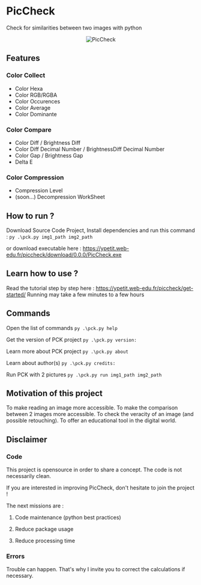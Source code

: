 # PicCheck
Check for similarities between two images with python

<p align="center">
  <img src="https://ypetit.web-edu.fr/wp-content/uploads/2022/02/picCheck_cover.png" title="PicCheck">
</p>

## Features

### Color Collect
- Color Hexa
- Color RGB/RGBA
- Color Occurences
- Color Average
- Color Dominante
### Color Compare
- Color Diff / Brightness Diff
- Color Diff Decimal Number / BrightnessDiff Decimal Number
- Color Gap / Brightness Gap
- Delta E
### Color Compression
- Compression Level
- (soon...) Decompression WorkSheet


## How to run ?
Download Source Code Project, Install dependencies and run this command :
`py .\pck.py img1_path img2_path`

or download executable here :
https://ypetit.web-edu.fr/piccheck/download/0.0.0/PicCheck.exe


## Learn how to use ?
Read the tutorial step by step here : https://ypetit.web-edu.fr/piccheck/get-started/
Running may take a few minutes to a few hours

## Commands
Open the list of commands
`py .\pck.py help`

Get the version of PCK project
`py .\pck.py version:`

Learn more about PCK project
`py .\pck.py about`
    
Learn about author(s)
`py .\pck.py credits:`

Run PCK with 2 pictures
`py .\pck.py run img1_path img2_path`


## Motivation of this project

To make reading an image more accessible. 
To make the comparison between 2 images more accessible.
To check the veracity of an image (and possible retouching). 
To offer an educational tool in the digital world. 

## Disclaimer
### Code
This project is opensource in order to share a concept.
The code is not necessarily clean.

If you are interested in improving PicCheck, don't hesitate to join the project ! 

The next missions are :

1. Code maintenance (python best practices)

2. Reduce package usage

3. Reduce processing time

### Errors
Trouble can happen. That's why I invite you to correct the calculations if necessary.